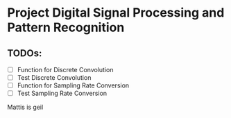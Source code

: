 # Project Digital Signal Processing and Pattern Recognition
## TODOs:
- [ ] Function for Discrete Convolution
- [ ] Test Discrete Convolution
- [ ] Function for Sampling Rate Conversion
- [ ] Test Sampling Rate Conversion

Mattis is geil
